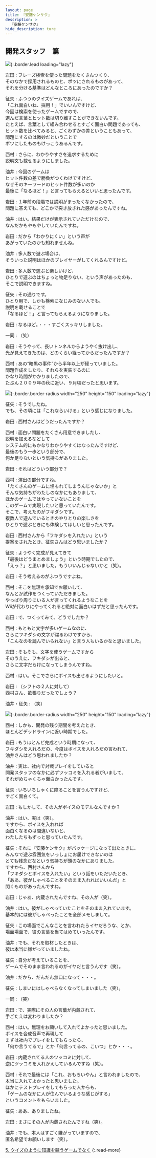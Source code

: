 ```yaml
---
layout: page
title: 『安藤ケンサク』
description: >
  『安藤ケンサク』
hide_description: ture
---
```


## 開発スタッフ　篇

![](/interviews/jp/wii/rk3j/vol2/img/mainvisual4.jpg){:.border.lead loading="lazy"}

岩田
: フレーズ検索を使った問題をたくさんつくり、<br>そのなかで採用されるものと、ボツにされるものがあって、<br>それを分ける基準はどんなところにあったのですか？

征矢
: ふつうのクイズゲームであれば、<br>「これ面白いね、採用！」でいいんですけど、<br>今回は検索を使ったゲームですので、<br>選んだ言葉とヒット数は切り離すことができないんです。<br>たとえば、言葉として組み合わせるとすごく面白い問題であっても、<br>ヒット数を比べてみると、ごくわずかの差ということもあって、<br>問題にするのは微妙だということで<br>ボツにしたものもけっこうあるんです。

西村
: さらに、わかりやすさを追求するために<br>説明文も載せるようにしました。

油井
: 今回のゲームは<br>ヒット件数の差で勝負がつくわけですけど、<br>なぜそのキーワードのヒット件数が多いのか<br>最後に「なるほど！」と言ってもらえるといいと思ったんです。

岩田
: １年前の段階では説明がまったくなかったので、<br>問題に答えても、どこかで突き放された感があったんですね。

油井
: はい。結果だけが表示されていただけなので、<br>なんだかもやもやしていたんですね。

岩田
: だから「わかりにくい」という声が<br>あがっていたのかも知れませんね。

油井
: 多人数で遊ぶ場合は、<br>そういった説明はほかのプレイヤーがしてくれるんですけど。

岩田
: 多人数で遊ぶと楽しいけど、<br>ひとりで遊ぶのはちょっと物足りない、という声があったのも、<br>そこで説明できますね。

征矢
: その通りです。<br>ひとり用で、しかも検索になじみのない人でも、<br>説明を載せることで<br>「なるほど！」と言ってもらえるようになりました。

岩田
: なるほど。・・・すごくスッキリしました。

一同
: （笑）

岩田
: そうやって、長いトンネルからようやく抜け出し、<br>光が見えてきたのは、どのくらい経ってからだったんですか？

西村
: あの“暗黒の事件”から半年以上が経っていました。<br>問題作成をしたり、それらを実装するのに<br>かなり時間がかかりましたので、<br>たぶん２００９年の秋に近い、９月頃だったと思います。

![](/interviews/jp/wii/rk3j/vol2/img/photo18.jpg){:.border.border-radius width="250" height="150" loading="lazy"}

征矢
: そうでしたね。<br>でも、その頃には「これならいける」という感じになりました。

岩田
: 西村さんはどうだったんですか？

西村
: 面白い問題をたくさん用意できましたし、<br>説明を加えるなどして<br>システム的にもかなりわかりやすくはなったんですけど、<br>最後のもう一歩という部分で、<br>何か足りないという気持ちがありました。

岩田
: それはどういう部分で？

西村
: 演出の部分ですね。<br>「たくさんのゲームに埋もれてしまうんじゃないか」と<br>そんな気持ちがわたしのなかにもありまして、<br>ほかのゲームではやっていないことを<br>このゲームで実現したいと思っていたんです。<br>そこで、考えたのがフキダシです。<br>複数人で遊んでいるときのやりとりの楽しさを<br>ひとりで遊ぶときにも体験してほしいと思ったんです。

岩田
: 西村さんから「フキダシを入れたい」という<br>提案をされたとき、征矢さんはどう思いましたか？

征矢
: ようやく完成が見えてきて<br>「最後はどうまとめましょう」という時期でしたので、<br>「えっ？」と思いました。もういいんじゃないかと（笑）。

岩田
: そう考えるのがふつうですよね。

西村
: そこを無理を承知でお願いして、<br>なんとか試作をつくっていただきました。<br>やっぱり周りにいる人が言ってくれるようなことを<br>Wiiが代わりにやってくれると絶対に面白いはずだと思ったんです。

岩田
: で、つくってみて、どうでしたか？

西村
: もともと文字が多いゲームなのに、<br>さらにフキダシの文字が躍るわけですから、<br>「こんなのを読んでいられない」と言う人もいるかなと思いました。

岩田
: そもそも、文字を使うゲームですから<br>そのうえに、フキダシが出ると、<br>さらに文字だらけになってしまうんですね。

西村
: はい。そこでさらにボイスも出せるようにしたいと。

岩田
: （シフトの２人に対して）<br>西村さん、欲張りだったでしょう？

油井・征矢
: （笑）

![](/interviews/jp/wii/rk3j/vol2/img/photo19.jpg){:.border.border-radius width="250" height="150" loading="lazy"}

西村
: しかも、開発の残り期間を考えたとき、<br>ほとんどデッドラインに近い時期でした。

岩田
: もうほとんど完成という時期になって、<br>フキダシを入れろだの、今度はボイスを入れろだの言われて、<br>油井さんはどう思われましたか？

油井
: 実は、社内で対戦プレイをしていると<br>開発スタッフのなかに必ずツッコミを入れる者がいまして、<br>それがめちゃくちゃ面白かったんです。

征矢
: いちいちしゃくに障ることを言うんですけど、<br>すごく面白くて。

岩田
: もしかして、その人がボイスのモデルなんですか？

油井
: はい、実は（笑）。<br>ですから、ボイスを入れれば<br>面白くなるのは間違いないと、<br>わたしたちもずっと思っていたんです。

征矢
: それに『安藤ケンサク』がパッケージになって出たときに、<br>みんなで遊ぶ雰囲気をいっしょにお届けできないのは<br>とても残念だなという気持ちが頭のなかにありました。<br>ですから、西村さんから<br>「フキダシとボイスを入れたい」という話をいただいたとき、<br>「ああ、彼がしゃべることをそのまま入れればいいんだ」と<br>閃くものがあったんですね。

岩田
: じゃあ、内蔵されたんですね、その人が（笑）。

油井
: はい。彼がしゃべっていたことをそのまま入れています。<br>基本的には彼がしゃべったことを全部メモしまして。

征矢
: この場面でこんなことを言われたらイヤだろうな、とか、<br>場面場面で、彼の言葉を当てはめていったんです。

油井
: でも、それを取材したときは、<br>彼は本当に嫌がっていましたね。

征矢
: 自分が考えていることを、<br>ゲームでそのまま言われるのがイヤだと言うんです（笑）。

油井
: だから、だんだん無口になって・・・。

征矢
: しまいにはしゃべらなくなってしまいました（笑）。

一同
: （笑）

岩田
: で、実際にその人の言葉が内蔵されて、<br>手ごたえは変わりましたか？

西村
: はい。無理をお願いして入れてよかったと思いました。<br>ボイスを合成音声で再現して<br>まずは社内でプレイをしてもらったら、<br>「何か言うてるで」とか「何言ってるの、こいつ」とか・・・。

岩田
: 内蔵されてる人のツッコミに対して、<br>逆にツッコミを入れかえしているんですね（笑）。

西村
: それで最後には「これ、おもろいやん」と言われましたので、<br>本当に入れてよかったと思いました。<br>ほかにテストプレイをしてもらった人からも、<br>「ゲームのなかに人が住んでいるような感じがする」<br>というコメントをもらいました。

征矢
: ああ、ありましたね。

岩田
: まさにその人が内蔵されたんですね（笑）。

油井
: でも、本人はすごく嫌がっていますので、<br>匿名希望でお願いします（笑）。

[5. クイズのように知識を競うゲームでなく](5.md)
{:.read-more}

